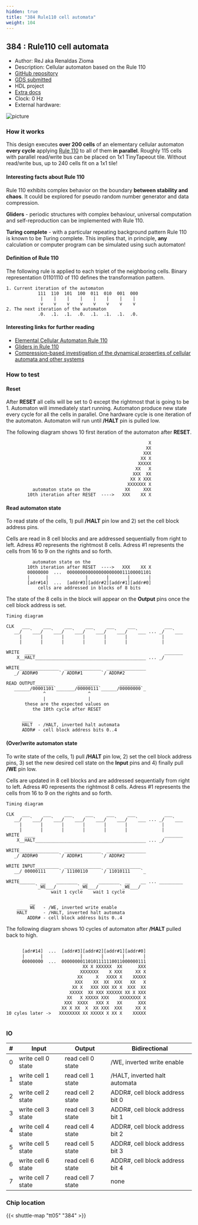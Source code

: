 ```yaml
---
hidden: true
title: "384 Rule110 cell automata"
weight: 104
---
```


## 384 : Rule110 cell automata

* Author: ReJ aka Renaldas Zioma
* Description: Cellular automaton based on the Rule 110
* [GitHub repository](https://github.com/rejunity/tt05-rule110)
* [GDS submitted](https://github.com/rejunity/tt05-rule110/actions/runs/6532485101)
* HDL project
* [Extra docs]()
* Clock: 0 Hz
* External hardware: 

![picture](images/picture.jpg)

### How it works

This design executes **over 200 cells** of an elementary cellular automaton **every cycle** applying [Rule 110](https://en.wikipedia.org/wiki/Rule_110) to all of them **in parallel**.
Roughly 115 cells with parallel read/write bus can be placed on 1x1 TinyTapeout tile. Without read/write bus, up to 240 cells fit on a 1x1 tile!

#### Interesting facts about Rule 110

Rule 110 exhibits complex behavior on the boundary **between stability and chaos**. It could be explored for pseudo random number generator and data compression.

**Gliders** - periodic structures with complex behaviour, universal computation and self-reproduction can be implemented with Rule 110.

**Turing complete** - with a particular repeating background pattern Rule 110 is known to be Turing complete.
This implies that, in principle, **any** calculation or computer program can be simulated using such automaton!

#### Definition of Rule 110

The following rule is applied to each triplet of the neighboring cells. Binary representation 01101110 of 110 defines the transformation pattern.

```
1. Current iteration of the automaton
            111  110  101  100  011  010  001  000
             |    |    |    |    |    |    |    |
             v    v    v    v    v    v    v    v
2. The next iteration of the automaton
            .0.  .1.  .1.  .0.  .1.  .1.  .1.  .0.
```

#### Interesting links for further reading

* [Elemental Cellular Automaton Rule 110](http://www.comunidad.escom.ipn.mx/genaro/Rule110.html)
* [Gliders in Rule 110](http://www.comunidad.escom.ipn.mx/genaro/Papers/Papers_on_CA_files/MARTINEZ.pdf)
* [Compression-based investigation of the dynamical properties of cellular automata and other systems](https://arxiv.org/abs/0910.4042)


### How to test

#### Reset

After **RESET** all cells will be set to 0 except the rightmost that is going to be 1. Automaton will immediately start running.
Automaton produce new state every cycle for all the cells in parallel. One hardware cycle is one iteration of the automaton.
Automaton will run until **/HALT** pin is pulled low.

The following diagram shows 10 first iteration of the automaton after **RESET**.

```
                                                      X
                                                     XX
                                                    XXX
                                                   XX X
                                                  XXXXX
                                                 XX   X
                                                XXX  XX
                                               XX X XXX
                                              XXXXXXX X
          automaton state on the             XX     XXX
        10th iteration after RESET  ---->   XXX    XX X
```

#### Read automaton state

To read state of the cells, 1) pull **/HALT** pin low and 2) set the cell block address pins.

Cells are read in 8 cell blocks and are addressed sequentially from right to left. Adress #0 represents the rightmost 8 cells.
Adress #1 represents the cells from 16 to 9 on the rights and so forth.

```
          automaton state on the 
        10th iteration after RESET  ---->   XXX    XX X
        00000000  ...  00000000000000000000011100001101
        |      |              |       |       |       |
        [adr#14]  ...  [addr#3][addr#2][addr#1][addr#0]
            cells are addressed in blocks of 8 bits
```

The state of the 8 cells in the block will appear on the **Output** pins once the cell block address is set.

```
Timing diagram

CLK   ___     ___     ___     ___     ___     ___           ___
   __/   `___/   `___/   `___/   `___/   `___/   `___ ... _/   `___
     |       |       |       |       |       |             |
     |       |       |       |       |       |             |

WRITE  ____                                                 _______
    X__HALT__________________________________________ ... _/ 

WRITE_______________  ______________  _______________
   _/ ADDR#0        `/ ADDR#1       `/ ADDR#2 

READ OUTPUT_______         ________        ________
   ______/00001101`_______/00000111`______/00000000`_  
              ^                ^
              |                |
       these are the expected values on
          the 10th cycle after RESET

      ____
      HALT  - /HALT, inverted halt automata
      ADDR# - cell block address bits 0..4

```

#### (Over)write automaton state

To write state of the cells, 1) pull **/HALT** pin low, 2) set the cell block address pins,
3) set the new desired cell state on the **Input** pins and 4) finally pull **/WE** pin low.

Cells are updated in 8 cell blocks and are addressed sequentially from right to left. Adress #0 represents the rightmost 8 cells.
Adress #1 represents the cells from 16 to 9 on the rights and so forth.

```
Timing diagram

CLK   ___     ___     ___     ___     ___     ___           ___
   __/   `___/   `___/   `___/   `___/   `___/   `___ ... _/   `___
     |       |       |       |       |       |             |
     |       |       |       |       |       |             |
WRITE  ____                                                 _______
    X__HALT__________________________________________ ... _/ 

WRITE_______________  ______________  _______________
   _/ ADDR#0        `/ ADDR#1       `/ ADDR#2

WRITE INPUT_________  ______________  _____________
   __/ 00000111     `/ 11100110     `/ 11010111    `_

WRITE______  __    ________  __    ________  __    __ ... _________
           `_WE___/        `_WE___/        `_WE___/
                 wait 1 cycle    wait 1 cycle

         __
    ____ WE   - /WE, inverted write enable 
    HALT      - /HALT, inverted halt automata
        ADDR# - cell block address bits 0..4

```

The following diagram shows 10 cycles of automaton after **/HALT** pulled back to high.

```

      [adr#14]  ...  [addr#3][addr#2][addr#1][addr#0]
      |      |              |       |       |       |
      00000000  ...  00000000110101111110011000000111
                             XX X XXXXXX  XX      XXX
                            XXXXXXX    X XXX     XX X
                           XX     X   XXXX X    XXXXX
                          XXX    XX  XX  XXX   XX   X
                         XX X   XXX XXX XX X  XXX  XX
                        XXXXX  XX XXX XXXXXX XX X XXX
                       XX   X XXXXX XXX    XXXXXXXX X
                      XXX  XXXX   XXX X   XX      XXX
                     XX X XX  X  XX XXX  XXX     XX X
10 cyles later ->   XXXXXXXX XX XXXXX X XX X    XXXXX


```


### IO

| # | Input        | Output       | Bidirectional      |
|---|--------------|--------------| -------------------|
| 0 | write cell 0 state  | read cell 0 state | /WE, inverted write enable |
| 1 | write cell 1 state  | read cell 1 state | /HALT, inverted halt automata |
| 2 | write cell 2 state  | read cell 2 state | ADDR#, cell block address bit 0 |
| 3 | write cell 3 state  | read cell 3 state | ADDR#, cell block address bit 1 |
| 4 | write cell 4 state  | read cell 4 state | ADDR#, cell block address bit 2 |
| 5 | write cell 5 state  | read cell 5 state | ADDR#, cell block address bit 3 |
| 6 | write cell 6 state  | read cell 6 state | ADDR#, cell block address bit 4 |
| 7 | write cell 7 state  | read cell 7 state | none |

### Chip location

{{< shuttle-map "tt05" "384" >}}
